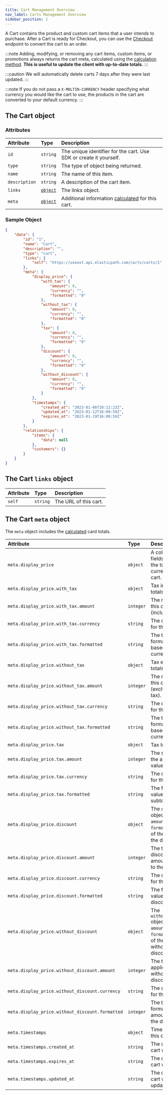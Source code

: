 ```yaml
---
title: Cart Management Overview
nav_label: Carts Management Overview
sidebar_position: 1
---
```


A Cart contains the product and custom cart items that a user intends to purchase. After a Cart is ready for Checkout, you can use the [Checkout](/docs/commerce-cloud/checkout) endpoint to convert the cart to an order.

:::note
Adding, modifying, or removing any cart items, custom items, or promotions always returns the cart meta, calculated using the [calculation method](/docs/commerce-cloud/global-project-settings/settings-overview#calculation-method). **This is useful to update the client with up-to-date totals.**
:::

:::caution
We will automatically delete carts 7 days after they were last updated.
:::

:::note
If you do not pass a `X-MOLTIN-CURRENCY` header specifying what currency you would like the cart to use, the products in the cart are converted to your default currency.
:::

## The Cart object

### Attributes

| Attribute | Type | Description |
| :--- | :--- | :--- |
| `id` | `string` | The unique identifier for the cart. Use SDK or create it yourself. |
| `type` | `string` | The type of object being returned. |
| `name` | `string` | The name of this item. |
| `description` | `string` | A description of the cart item. |
| `links` | [`object`](#the-cart-links-object) | The links object. |
| `meta` | [`object`](#the-cart-meta-object) | Additional information [calculated](/docs/commerce-cloud/global-project-settings/settings-overview#calculation-method) for this cart. |

### Sample Object

```JSON
{
    "data": {
        "id": "1",
        "name": "Cart",
        "description": "",
        "type": "cart",
        "links": {
            "self": "https://useast.api.elasticpath.com/carts/carts/1"
        },
        "meta": {
            "display_price": {
                "with_tax": {
                    "amount": 0,
                    "currency": "",
                    "formatted": "0"
                },
                "without_tax": {
                    "amount": 0,
                    "currency": "",
                    "formatted": "0"
                },
                "tax": {
                    "amount": 0,
                    "currency": "",
                    "formatted": "0"
                },
                "discount": {
                    "amount": 0,
                    "currency": "",
                    "formatted": "0"
                },
                "without_discount": {
                    "amount": 0,
                    "currency": "",
                    "formatted": "0"
                }
            },
            "timestamps": {
                "created_at": "2023-01-06T20:12:23Z",
                "updated_at": "2023-01-12T16:09:59Z",
                "expires_at": "2023-01-19T16:09:59Z"
            }
        },
        "relationships": {
            "items": {
                "data": null
            },
            "customers": {}
        }
    }
}
```

## The Cart `links` object

| Attribute | Type | Description |
| :--- | :--- | :--- |
| `self` | `string` | The URL of this cart. |

## The Cart `meta` object

The `meta` object includes the [calculated](/docs/commerce-cloud/global-project-settings/settings-overview#calculation-method) card totals.

| Attribute | Type | Description |
| :--- | :--- | :--- |
| `meta.display_price` | `object` | A collection of fields related to the total and currency of this cart. |
| `meta.display_price.with_tax` | `object` | Tax inclusive totals. |
| `meta.display_price.with_tax.amount` | `integer` | The raw total of this cart (inclusive of tax). |
| `meta.display_price.with_tax.currency` | `string` | The currency set for this cart. |
| `meta.display_price.with_tax.formatted` | `string` | The tax inclusive formatted total based on the currency. |
| `meta.display_price.without_tax` | `object` | Tax exclusive totals. |
| `meta.display_price.without_tax.amount` | `integer` | The raw total of this cart (exclusive of tax). |
| `meta.display_price.without_tax.currency` | `string` | The currency set for this cart. |
| `meta.display_price.without_tax.formatted` | `string` | The tax exclusive formatted total based on the currency. |
| `meta.display_price.tax` | `object` | Tax totals. |
| `meta.display_price.tax.amount` | `integer` | The subtotal of the added tax value. |
| `meta.display_price.tax.currency` | `string` | The currency set for the tax. |
| `meta.display_price.tax.formatted` | `string` | The formatted value for the tax subtotal. |
| `meta.display_price.discount` | `object` | The `discount` object describes `amount`, `currency`, `formatted` value of the cart with the discount. |
| `meta.display_price.discount.amount` | `integer` | The total discounted amount applied to the cart. |
| `meta.display_price.discount.currency` | `string` | The currency set for the amount. |
| `meta.display_price.discount.formatted` | `string` | The formatted value for the discount. |
| `meta.display_price.without_discount` | `object` | The `without_discount` object describes `amount`, `currency`, `formatted` value of the cart without the discount. |
| `meta.display_price.without_discount.amount` | `integer` | The total price applied to a cart without the discount. |
| `meta.display_price.without_discount.currency`| `string` | The currency set for this cart. |
| `meta.display_price.without_discount.formatted`| `integer` | The total formatted amount without the discount. |
| `meta.timestamps` | `object` | Timestamps for this cart. |
| `meta.timestamps.created_at` | `string` | The date this cart was created. |
| `meta.timestamps.expires_at` | `string` | The date this cart will expire. |
| `meta.timestamps.updated_at` | `string` | The date this cart was last updated. |
